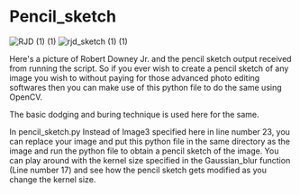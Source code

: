 # Pencil_sketch

![RJD (1) (1)](https://user-images.githubusercontent.com/30441734/101624958-c3aaca00-3a40-11eb-87f0-e2ba2cf906a2.jpg)
![rjd_sketch (1) (1)](https://user-images.githubusercontent.com/30441734/101624961-c4436080-3a40-11eb-9d23-92f881eab96b.jpg)

Here's a picture of Robert Downey Jr. and the pencil sketch output received from running the script.
So if you ever wish to create a pencil sketch of any image you wish to without paying for those advanced photo editing softwares then you can make use of this python file to do the same using OpenCV.

The basic dodging and buring technique is used here for the same.


In pencil_sketch.py
Instead of Image3 specified here in line number 23, you can replace your image and put this python file in the same directory as the image and run the python file to obtain a pencil sketch of the image.
You can play around with the kernel size specified in the Gaussian_blur function (Line number 17) and see how the pencil sketch gets modified as you change the kernel size.


